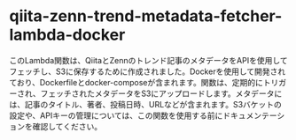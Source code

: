 # qiita-zenn-trend-metadata-fetcher-lambda-docker
このLambda関数は、QiitaとZennのトレンド記事のメタデータをAPIを使用してフェッチし、S3に保存するために作成されました。Dockerを使用して開発されており、Dockerfileとdocker-composeが含まれます。関数は、定期的にトリガーされ、フェッチされたメタデータをS3にアップロードします。メタデータには、記事のタイトル、著者、投稿日時、URLなどが含まれます。S3バケットの設定や、APIキーの管理については、この関数を使用する前にドキュメンテーションを確認してください。
